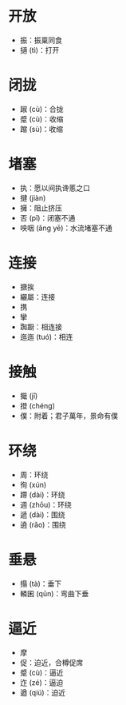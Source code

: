 # 开放
* 振：振稟同食
* 擿 (tì)：打开
# 闭拢
* 踧 (cù)：合拢
* 蹙 (cù)：收缩
* 蹜 (sù)：收缩
# 堵塞
* 执：愿以间执谗慝之口
* 揵 (jiàn)
* 擁：阻止挤压
* 否 (pǐ)：闭塞不通
* 咉咽 (ǎng yē)：水流堵塞不通
# 连接
* 搪挨
* 纚屬：连接
* 携
* 攣
* 踟蹰：相连接
* 迤迤 (tuó)：相连
# 接触
* 擑 (jǐ)
* 撜 (chéng)
* 僕：附着；君子萬年，景命有僕
# 环绕
* 周：环绕
* 徇 (xún)
* 蹛 (dài)：环绕
* 週 (zhōu)：环绕
* 遞 (dài)：围绕
* 遶 (rǎo)：围绕
# 垂悬
* 搨 (tà)：垂下
* 轔囷 (qūn)：弯曲下垂
# 逼近
- 摩
- 促：迫近，合樽促席
- 蹙 (cù)：逼近
- 迮 (zé)：逼迫
- 遒 (qiú)：迫近
